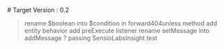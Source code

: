 # Target Version : 0.2

> rename $boolean into $condition in forward404unless method
> add entity behavior
> add preExecute listener
> rename setMessage into addMessage ?
> passing SensioLabsInsight test
